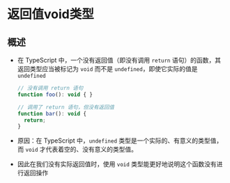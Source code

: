 # 返回值void类型

## 概述

+ 在 TypeScript 中，一个没有返回值（即没有调用 `return` 语句）的函数，其返回类型应当被标记为 `void` 而不是 `undefined`，即使它实际的值是 `undefined`

  ```js
  // 没有调用 return 语句
  function foo(): void { }

  // 调用了 return 语句，但没有返回值
  function bar(): void {
    return;
  }
  ```

+ 原因：在 TypeScript 中，`undefined` 类型是一个实际的、有意义的类型值，而 `void` 才代表着空的、没有意义的类型值。

+ 因此在我们没有实际返回值时，使用 `void` 类型能更好地说明这个函数没有进行返回操作
